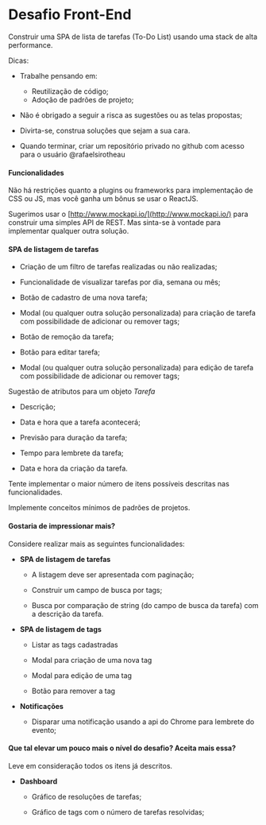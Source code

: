# Desafio Front-End

Construir uma SPA de lista de tarefas (To-Do List) usando uma stack de alta performance.

Dicas:
- Trabalhe pensando em:

  - Reutilização de código;
  - Adoção de padrões de projeto;


- Não é obrigado a seguir a risca as sugestões ou as telas propostas;

- Divirta-se, construa soluções que sejam a sua cara.

- Quando terminar, criar um repositório privado no github com acesso para o usuário @rafaelsirotheau


#### Funcionalidades

Não há restrições quanto a plugins ou frameworks para implementação de CSS ou JS, mas você ganha um bônus se usar o ReactJS.

Sugerimos usar o [](http://www.mockapi.io/) [http://www.mockapi.io/](http://www.mockapi.io/)  para construir uma simples API de REST. Mas sinta-se à vontade para implementar qualquer outra solução.


#### SPA de listagem de tarefas

- Criação de um filtro de tarefas realizadas ou não realizadas;

- Funcionalidade de visualizar tarefas por dia, semana ou mês;

- Botão de cadastro de uma nova tarefa;

- Modal (ou qualquer outra solução personalizada) para criação de tarefa com possibilidade de adicionar ou remover tags;

- Botão de remoção da tarefa;

- Botão para editar tarefa;

- Modal (ou qualquer outra solução personalizada) para edição de tarefa com possibilidade de adicionar ou remover tags;

Sugestão de atributos para um objeto _Tarefa_

- Descrição;

- Data e hora que a tarefa acontecerá;

- Previsão para duração da tarefa;

- Tempo para lembrete da tarefa;

- Data e hora da criação da tarefa.

Tente implementar o maior número de itens possíveis descritas nas funcionalidades.

Implemente conceitos mínimos de padrões de projetos.


#### Gostaria de impressionar mais?

Considere realizar mais as seguintes funcionalidades:

- **SPA de listagem de tarefas**

    - A listagem deve ser apresentada com paginação;

    - Construir um campo de busca por tags;

    - Busca por comparação de string (do campo de busca da tarefa) com a descrição da tarefa.


- **SPA de listagem de tags**

    - Listar as tags cadastradas
    
    - Modal para criação de uma nova tag
    
    - Modal para edição de uma tag
    
    - Botão para remover a tag
  

- **Notificações**

    - Disparar uma notificação usando a api do Chrome para lembrete do evento;


#### Que tal elevar um pouco mais o nível do desafio? Aceita mais essa?

Leve em consideração todos os itens já descritos.

- **Dashboard**

    - Gráfico de resoluções de tarefas;

    - Gráfico de tags com o número de tarefas resolvidas;
